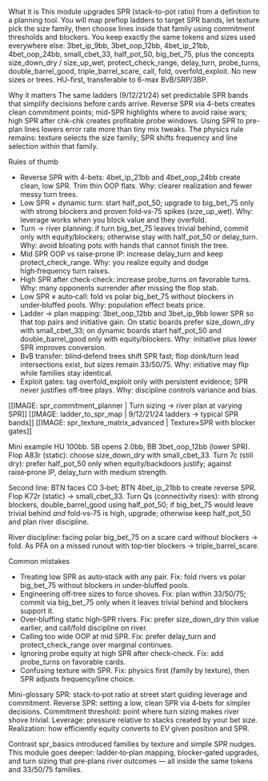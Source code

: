 What it is
This module upgrades SPR (stack-to-pot ratio) from a definition to a planning tool. You will map preflop ladders to target SPR bands, let texture pick the size family, then choose lines inside that family using commitment thresholds and blockers. You keep exactly the same tokens and sizes used everywhere else: 3bet_ip_9bb, 3bet_oop_12bb, 4bet_ip_21bb, 4bet_oop_24bb, small_cbet_33, half_pot_50, big_bet_75, plus the concepts size_down_dry / size_up_wet, protect_check_range, delay_turn, probe_turns, double_barrel_good, triple_barrel_scare, call, fold, overfold_exploit. No new sizes or trees. HU-first, transferable to 6-max BvB/SRP/3BP.

Why it matters
The same ladders (9/12/21/24) set predictable SPR bands that simplify decisions before cards arrive. Reverse SPR via 4-bets creates clean commitment points; mid-SPR highlights where to avoid raise wars; high SPR after chk-chk creates profitable probe windows. Using SPR to pre-plan lines lowers error rate more than tiny mix tweaks. The physics rule remains: texture selects the size family; SPR shifts frequency and line selection within that family.

Rules of thumb

* Reverse SPR with 4-bets: 4bet_ip_21bb and 4bet_oop_24bb create clean, low SPR. Trim thin OOP flats. Why: clearer realization and fewer messy turn trees.
* Low SPR + dynamic turn: start half_pot_50; upgrade to big_bet_75 only with strong blockers and proven fold‑vs‑75 spikes (size_up_wet). Why: leverage works when you block value and they overfold.
* Turn → river planning: if turn big_bet_75 leaves trivial behind, commit only with equity/blockers; otherwise stay with half_pot_50 or delay_turn. Why: avoid bloating pots with hands that cannot finish the tree.
* Mid SPR OOP vs raise‑prone IP: increase delay_turn and keep protect_check_range. Why: you realize equity and dodge high‑frequency turn raises.
* High SPR after check‑check: increase probe_turns on favorable turns. Why: many opponents surrender after missing the flop stab.
* Low SPR ≠ auto‑call: fold vs polar big_bet_75 without blockers in under‑bluffed pools. Why: population effect beats price.
* Ladder → plan mapping: 3bet_oop_12bb and 3bet_ip_9bb lower SPR so that top pairs and initiative gain. On static boards prefer size_down_dry with small_cbet_33; on dynamic boards start half_pot_50 and double_barrel_good only with equity/blockers. Why: initiative plus lower SPR improves conversion.
* BvB transfer: blind‑defend trees shift SPR fast; flop donk/turn lead intersections exist, but sizes remain 33/50/75. Why: initiative may flip while families stay identical.
* Exploit gates: tag overfold_exploit only with persistent evidence; SPR never justifies off‑tree plays. Why: discipline controls variance and bias.

[[IMAGE: spr_commitment_planner | Turn sizing -> river plan at varying SPR]]
[[IMAGE: ladder_to_spr_map | 9/12/21/24 ladders -> typical SPR bands]]
[[IMAGE: spr_texture_matrix_advanced | Texture×SPR with blocker gates]]

Mini example
HU 100bb. SB opens 2.0bb, BB 3bet_oop_12bb (lower SPR). Flop A83r (static): choose size_down_dry with small_cbet_33. Turn 7c (still dry): prefer half_pot_50 only when equity/backdoors justify; against raise‑prone IP, delay_turn with medium strength.

Second line: BTN faces CO 3‑bet; BTN 4bet_ip_21bb to create reverse SPR. Flop K72r (static) -> small_cbet_33. Turn Qs (connectivity rises): with strong blockers, double_barrel_good using half_pot_50; if big_bet_75 would leave trivial behind *and* fold‑vs‑75 is high, upgrade; otherwise keep half_pot_50 and plan river discipline.

River discipline: facing polar big_bet_75 on a scare card without blockers -> fold. As PFA on a missed runout with top‑tier blockers -> triple_barrel_scare.

Common mistakes

* Treating low SPR as auto‑stack with any pair. Fix: fold rivers vs polar big_bet_75 without blockers in under‑bluffed pools.
* Engineering off‑tree sizes to force shoves. Fix: plan within 33/50/75; commit via big_bet_75 only when it leaves trivial behind and blockers support it.
* Over‑bluffing static high‑SPR rivers. Fix: prefer size_down_dry thin value earlier, and call/fold discipline on river.
* Calling too wide OOP at mid SPR. Fix: prefer delay_turn and protect_check_range over marginal continues.
* Ignoring probe equity at high SPR after check‑check. Fix: add probe_turns on favorable cards.
* Confusing texture with SPR. Fix: physics first (family by texture), then SPR adjusts frequency/line choice.

Mini-glossary
SPR: stack‑to‑pot ratio at street start guiding leverage and commitment.
Reverse SPR: setting a low, clean SPR via 4‑bets for simpler decisions.
Commitment threshold: point where turn sizing makes river shove trivial.
Leverage: pressure relative to stacks created by your bet size.
Realization: how efficiently equity converts to EV given position and SPR.

Contrast
spr_basics introduced families by texture and simple SPR nudges. This module goes deeper: ladder‑to‑plan mapping, blocker‑gated upgrades, and turn sizing that pre‑plans river outcomes — all inside the same tokens and 33/50/75 families.
